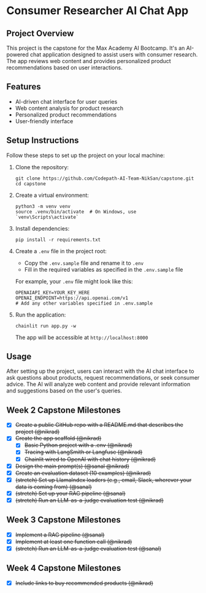 # Consumer Researcher AI Chat App

## Project Overview

This project is the capstone for the Max Academy AI Bootcamp. It's an AI-powered chat application designed to assist users with consumer research. The app reviews web content and provides personalized product recommendations based on user interactions.

## Features

- AI-driven chat interface for user queries
- Web content analysis for product research
- Personalized product recommendations
- User-friendly interface

## Setup Instructions

Follow these steps to set up the project on your local machine:

1. Clone the repository:
   ```
   git clone https://github.com/Codepath-AI-Team-NikSan/capstone.git
   cd capstone
   ```

2. Create a virtual environment:
   ```
   python3 -m venv venv
   source .venv/bin/activate  # On Windows, use `venv\Scripts\activate`
   ```

3. Install dependencies:
   ```
   pip install -r requirements.txt
   ```

4. Create a `.env` file in the project root:
   - Copy the `.env.sample` file and rename it to `.env`
   - Fill in the required variables as specified in the `.env.sample` file

   For example, your `.env` file might look like this:
   ```
   OPENAIAPI_KEY=YOUR_KEY_HERE
   OPENAI_ENDPOINT=https://api.openai.com/v1
   # Add any other variables specified in .env.sample
   ```

5. Run the application:
   ```
   chainlit run app.py -w
   ```
   The app will be accessible at `http://localhost:8000`


## Usage

After setting up the project, users can interact with the AI chat interface to ask questions about products, request recommendations, or seek consumer advice. The AI will analyze web content and provide relevant information and suggestions based on the user's queries.


## Week 2 Capstone Milestones
- [x] ~~Create a public GitHub repo with a README.md that describes the project (@nikrad)~~
- [x] ~~Create the app scaffold (@nikrad)~~
  - [x] ~~Basic Python project with a .env (@nikrad)~~
  - [x] ~~Tracing with LangSmith or Langfuse (@nikrad)~~
  - [x] ~~Chainlit wired to OpenAI with chat history (@nikrad)~~
- [x] ~~Design the main prompt(s) (@sanal @nikrad)~~
- [x] ~~Create an evaluation dataset (10 examples) (@nikrad)~~
- [x] ~~(stretch) Set up LlamaIndex loaders (e.g., email, Slack, wherever your data is coming from) (@sanal)~~
- [x] ~~(stretch) Set up your RAG pipeline (@sanal)~~
- [x] ~~(stretch) Run an LLM-as-a-judge evaluation test (@nikrad)~~

## Week 3 Capstone Milestones
- [x] ~~Implement a RAG pipeline (@sanal)~~
- [x] ~~Implement at least one function call (@nikrad)~~
- [x] ~~(stretch) Run an LLM-as-a-judge evaluation test (@sanal)~~

## Week 4 Capstone Milestones
- [x] ~~Include links to buy recommended products (@nikrad)~~

